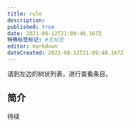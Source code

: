 ```yaml
---
title: rule
description: 
published: true
date: 2021-08-12T21:09:40.167Z
特殊标签标记: #无标签
editor: markdown
dateCreated: 2021-08-12T21:09:40.167Z
---
```


请到左边的树状列表，进行查看条目。

## 简介

待续

